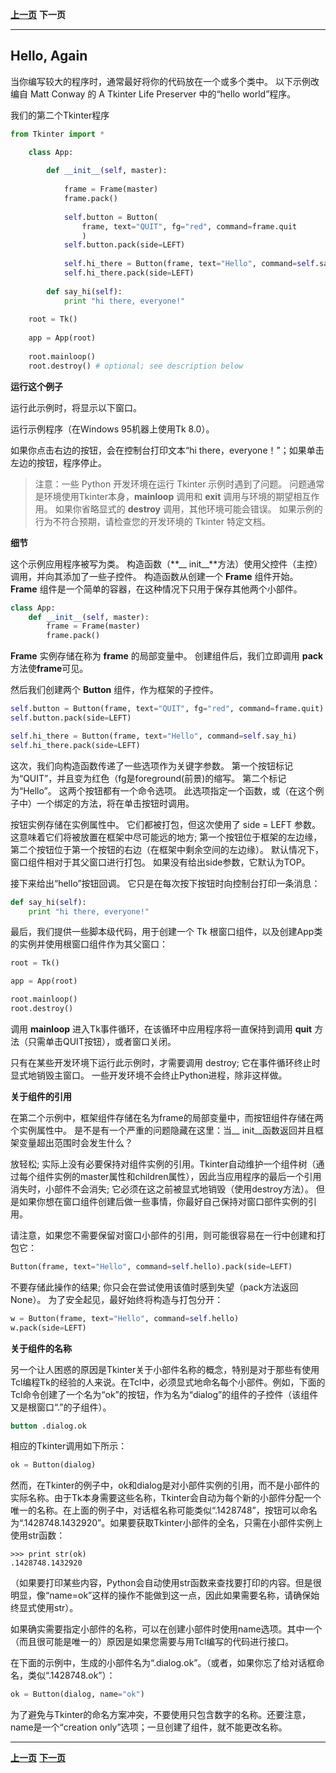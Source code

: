 

**[上一页](hello-tkinter.md)**    **下一页**

----------

## Hello, Again ##

当你编写较大的程序时，通常最好将你的代码放在一个或多个类中。 以下示例改编自 Matt Conway 的 A Tkinter Life Preserver 中的“hello world”程序。

我们的第二个Tkinter程序

``` python
from Tkinter import *

	class App:
	
	    def __init__(self, master):
	
	        frame = Frame(master)
	        frame.pack()
	
	        self.button = Button(
	            frame, text="QUIT", fg="red", command=frame.quit
	            )
	        self.button.pack(side=LEFT)
	
	        self.hi_there = Button(frame, text="Hello", command=self.say_hi)
	        self.hi_there.pack(side=LEFT)
	
	    def say_hi(self):
	        print "hi there, everyone!"
	
	root = Tk()
	
	app = App(root)
	
	root.mainloop()
	root.destroy() # optional; see description below

```
**运行这个例子**

运行此示例时，将显示以下窗口。

运行示例程序（在Windows 95机器上使用Tk 8.0）。

如果你点击右边的按钮，会在控制台打印文本“hi there，everyone！”；如果单击左边的按钮，程序停止。

> 注意：一些 Python 开发环境在运行 Tkinter 示例时遇到了问题。 问题通常是环境使用Tkinter本身，**mainloop** 调用和 **exit** 调用与环境的期望相互作用。 如果你省略显式的 **destroy** 调用，其他环境可能会错误。 如果示例的行为不符合预期，请检查您的开发环境的 Tkinter 特定文档。

**细节**

这个示例应用程序被写为类。 构造函数（**__ init__**方法）使用父控件（主控）调用，并向其添加了一些子控件。 构造函数从创建一个 **Frame** 组件开始。 **Frame** 组件是一个简单的容器，在这种情况下只用于保存其他两个小部件。

```python
class App:
    def __init__(self, master):
	    frame = Frame(master)
	    frame.pack()
```

**Frame** 实例存储在称为 **frame** 的局部变量中。 创建组件后，我们立即调用 **pack** 方法使**frame**可见。

然后我们创建两个 **Button** 组件，作为框架的子控件。

```python
self.button = Button(frame, text="QUIT", fg="red", command=frame.quit)
self.button.pack(side=LEFT)

self.hi_there = Button(frame, text="Hello", command=self.say_hi)
self.hi_there.pack(side=LEFT)
```

这次，我们向构造函数传递了一些选项作为关键字参数。 第一个按钮标记为“QUIT”，并且变为红色（fg是foreground(前景)的缩写。 第二个标记为“Hello”。 这两个按钮都有一个命令选项。 此选项指定一个函数，或（在这个例子中）一个绑定的方法，将在单击按钮时调用。

按钮实例存储在实例属性中。 它们都被打包，但这次使用了 side = LEFT 参数。 这意味着它们将被放置在框架中尽可能远的地方; 第一个按钮位于框架的左边缘，第二个按钮位于第一个按钮的右边（在框架中剩余空间的左边缘）。 默认情况下，窗口组件相对于其父窗口进行打包。 如果没有给出side参数，它默认为TOP。

接下来给出“hello”按钮回调。 它只是在每次按下按钮时向控制台打印一条消息：

```python
def say_hi(self):
	print "hi there, everyone!"
```

最后，我们提供一些脚本级代码，用于创建一个 Tk 根窗口组件，以及创建App类的实例并使用根窗口组件作为其父窗口：

```python
root = Tk()

app = App(root)

root.mainloop()
root.destroy()
```

调用 **mainloop** 进入Tk事件循环，在该循环中应用程序将一直保持到调用 **quit** 方法（只需单击QUIT按钮），或者窗口关闭。

只有在某些开发环境下运行此示例时，才需要调用 destroy; 它在事件循环终止时显式地销毁主窗口。 一些开发环境不会终止Python进程，除非这样做。

**关于组件的引用**

在第二个示例中，框架组件存储在名为frame的局部变量中，而按钮组件存储在两个实例属性中。 是不是有一个严重的问题隐藏在这里：当__ init__函数返回并且框架变量超出范围时会发生什么？

放轻松; 实际上没有必要保持对组件实例的引用。Tkinter自动维护一个组件树（通过每个组件实例的master属性和children属性），因此当应用程序的最后一个引用消失时，小部件不会消失; 它必须在这之前被显式地销毁（使用destroy方法）。 但是如果你想在窗口组件创建后做一些事情，你最好自己保持对窗口部件实例的引用。

请注意，如果您不需要保留对窗口小部件的引用，则可能很容易在一行中创建和打包它：

```python
Button(frame, text="Hello", command=self.hello).pack(side=LEFT)
```

不要存储此操作的结果; 你只会在尝试使用该值时感到失望（pack方法返回None）。 为了安全起见，最好始终将构造与打包分开：

```python
w = Button(frame, text="Hello", command=self.hello) 
w.pack(side=LEFT)
```

**关于组件的名称**

另一个让人困惑的原因是Tkinter关于小部件名称的概念，特别是对于那些有使用Tcl编程Tk的经验的人来说。在Tcl中，必须显式地命名每个小部件。例如，下面的Tcl命令创建了一个名为“ok”的按钮，作为名为“dialog”的组件的子控件（该组件又是根窗口“.”的子组件）。

``` tcl
button .dialog.ok
```

相应的Tkinter调用如下所示：

```python
ok = Button(dialog)
```

然而，在Tkinter的例子中，ok和dialog是对小部件实例的引用，而不是小部件的实际名称。由于Tk本身需要这些名称，Tkinter会自动为每个新的小部件分配一个唯一的名称。在上面的例子中，对话框名称可能类似“.1428748”，按钮可以命名为“.1428748.1432920”。如果要获取Tkinter小部件的全名，只需在小部件实例上使用str函数：


```
>>> print str(ok)
.1428748.1432920
```
（如果要打印某些内容，Python会自动使用str函数来查找要打印的内容。但是很明显，像“name=ok”这样的操作不能做到这一点，因此如果需要名称，请确保始终显式使用str）。

如果确实需要指定小部件的名称，可以在创建小部件时使用name选项。其中一个（而且很可能是唯一的）原因是如果您需要与用Tcl编写的代码进行接口。

在下面的示例中，生成的小部件名为“.dialog.ok”。（或者，如果你忘了给对话框命名，类似“.1428748.ok”）：

```python
ok = Button(dialog, name="ok")
```

为了避免与Tkinter的命名方案冲突，不要使用只包含数字的名称。还要注意，name是一个“creation only”选项；一旦创建了组件，就不能更改名称。

----------

**[上一页](hello-tkinter.md)**    **[下一页]()**